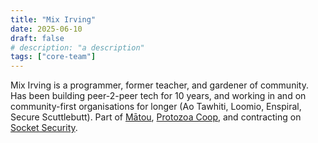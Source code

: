 ```yaml
---
title: "Mix Irving"
date: 2025-06-10
draft: false
# description: "a description"
tags: ["core-team"]
---
```


Mix Irving is a programmer, former teacher, and gardener of community. Has been
building peer-2-peer tech for 10 years, and working in and on community-first
organisations for longer (Ao Tawhiti, Loomio, Enspiral, Secure Scuttlebutt).
Part of [Mātou](https://matou.nz), [Protozoa Coop](https://protozoa.nz), and
contracting on [Socket Security](https://socket.dev).

